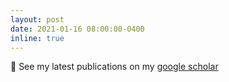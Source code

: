 ```yaml
---
layout: post
date: 2021-01-16 08:00:00-0400
inline: true
---
```


📝 See my latest publications on my <a href='https://scholar.google.com/citations?view_op=list_works&hl=en&hl=en&user=JUvNWyYAAAAJ'>google scholar
